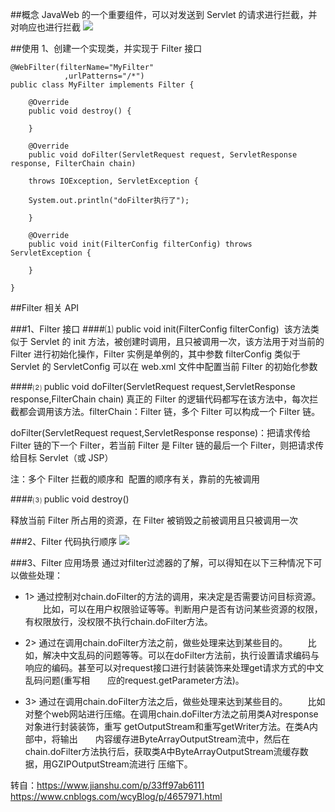 ##概念
JavaWeb 的一个重要组件，可以对发送到 Servlet 的请求进行拦截，并对响应也进行拦截
![](/personBlog/upload/2020_04_01_02_41_55.png)


##使用
1、创建一个实现类，并实现于 Filter 接口
```
@WebFilter(filterName="MyFilter"
			,urlPatterns="/*")
public class MyFilter implements Filter {

	@Override
	public void destroy() {

	}

	@Override
	public void doFilter(ServletRequest request, ServletResponse response, FilterChain chain)

	throws IOException, ServletException {

	System.out.println("doFilter执行了");

	}

	@Override
	public void init(FilterConfig filterConfig) throws ServletException {

	}

}
```
##Filter 相关 API 

###1、Filter 接口
####⑴ public void init(FilterConfig filterConfig) 
该方法类似于 Servlet 的 init 方法，被创建时调用，且只被调用一次，该方法用于对当前的 Filter 进行初始化操作，Filter 实例是单例的，其中参数 filterConfig 类似于 Servlet 的 ServletConfig 可以在 web.xml 文件中配置当前 Filter 的初始化参数

####⑵ public void doFilter(ServletRequest request,ServletResponse response,FilterChain chain)
真正的 Filter 的逻辑代码都写在该方法中，每次拦截都会调用该方法。filterChain：Filter 链，多个 Filter 可以构成一个 Filter 链。

doFilter(ServletRequest request,ServletResponse response)：把请求传给 Filter 链的下一个 Filter，若当前 Filter 是 Filter 链的最后一个 Filter，则把请求传给目标 Servlet（或 JSP）

注：多个 Filter 拦截的顺序和 <filter-mapping> 配置的顺序有关，靠前的先被调用

####⑶ public void destroy() 

释放当前 Filter 所占用的资源，在 Filter 被销毁之前被调用且只被调用一次

###2、Filter 代码执行顺序
![](https://upload-images.jianshu.io/upload_images/2129040-057f6a6ab6a628da.png?imageMogr2/auto-orient/strip|imageView2/2/w/608/format/webp)

###3、Filter 应用场景
通过对filter过滤器的了解，可以得知在以下三种情况下可以做些处理：
  - 1> 通过控制对chain.doFilter的方法的调用，来决定是否需要访问目标资源。
　　比如，可以在用户权限验证等等。判断用户是否有访问某些资源的权限，有权限放行，没权限不执行chain.doFilter方法。
  
  - 2> 通过在调用chain.doFilter方法之前，做些处理来达到某些目的。
　　比如，解决中文乱码的问题等等。可以在doFilter方法前，执行设置请求编码与响应的编码。甚至可以对request接口进行封装装饰来处理get请求方式的中文乱码问题(重写相　　应的request.getParameter方法)。
  
  - 3> 通过在调用chain.doFilter方法之后，做些处理来达到某些目的。
　　比如对整个web网站进行压缩。在调用chain.doFilter方法之前用类A对response对象进行封装装饰，重写 getOutputStream和重写getWriter方法。在类A内部中，将输出　　内容缓存进ByteArrayOutputStream流中，然后在 chain.doFilter方法执行后，获取类A中ByteArrayOutputStream流缓存数据，用GZIPOutputStream流进行 压缩下。

转自：https://www.jianshu.com/p/33ff97ab6111
https://www.cnblogs.com/wcyBlog/p/4657971.html
